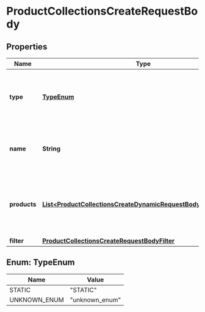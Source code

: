 

# ProductCollectionsCreateRequestBody


## Properties

| Name | Type | Description | Notes |
|------------ | ------------- | ------------- | -------------|
|**type** | [**TypeEnum**](#TypeEnum) | Show that the product collection is static (manually selected products). |  |
|**name** | **String** | Unique user-defined product collection name. |  |
|**products** | [**List&lt;ProductCollectionsCreateDynamicRequestBodyProductsItem&gt;**](ProductCollectionsCreateDynamicRequestBodyProductsItem.md) | Defines a set of products for a &#x60;STATIC&#x60; product collection type. |  [optional] |
|**filter** | [**ProductCollectionsCreateRequestBodyFilter**](ProductCollectionsCreateRequestBodyFilter.md) |  |  [optional] |



## Enum: TypeEnum

| Name | Value |
|---- | -----|
| STATIC | &quot;STATIC&quot; |
| UNKNOWN_ENUM | &quot;unknown_enum&quot; |



